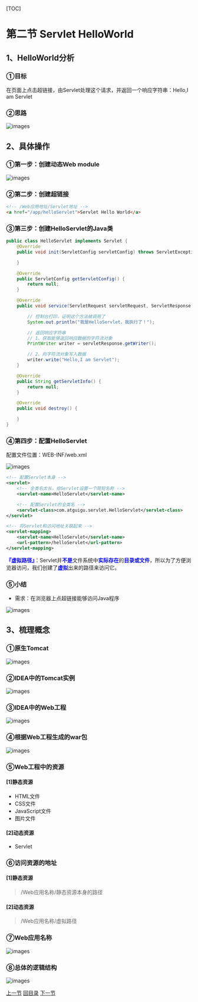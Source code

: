 [TOC]

# 第二节 Servlet HelloWorld

## 1、HelloWorld分析

### ①目标

在页面上点击超链接，由Servlet处理这个请求，并返回一个响应字符串：Hello,I am Servlet

### ②思路

![images](images/img006.png)

## 2、具体操作

### ①第一步：创建动态Web module

![images](images/img007.png)

### ②第二步：创建超链接

```html
<!-- /Web应用地址/Servlet地址 -->
<a href="/app/helloServlet">Servlet Hello World</a>
```

### ③第三步：创建HelloServlet的Java类

```java
public class HelloServlet implements Servlet {
    @Override
    public void init(ServletConfig servletConfig) throws ServletException {

    }

    @Override
    public ServletConfig getServletConfig() {
        return null;
    }

    @Override
    public void service(ServletRequest servletRequest, ServletResponse servletResponse) throws ServletException, IOException {

        // 控制台打印，证明这个方法被调用了
        System.out.println("我是HelloServlet，我执行了！");

        // 返回响应字符串
        // 1、获取能够返回响应数据的字符流对象
        PrintWriter writer = servletResponse.getWriter();

        // 2、向字符流对象写入数据
        writer.write("Hello,I am Servlet");
    }

    @Override
    public String getServletInfo() {
        return null;
    }

    @Override
    public void destroy() {

    }
}
```



### ④第四步：配置HelloServlet

配置文件位置：WEB-INF/web.xml

![images](images/img008.png)

```xml
<!-- 配置Servlet本身 -->
<servlet>
    <!-- 全类名太长，给Servlet设置一个简短名称 -->
    <servlet-name>HelloServlet</servlet-name>

    <!-- 配置Servlet的全类名 -->
    <servlet-class>com.atguigu.servlet.HelloServlet</servlet-class>
</servlet>

<!-- 将Servlet和访问地址关联起来 -->
<servlet-mapping>
    <servlet-name>HelloServlet</servlet-name>
    <url-pattern>/helloServlet</url-pattern>
</servlet-mapping>
```

<span style="color:blue;font-weight:bold;">『虚拟路径』</span>：Servlet并<span style="color:blue;font-weight:bold;">不是</span>文件系统中<span style="color:blue;font-weight:bold;">实际存在</span>的<span style="color:blue;font-weight:bold;">目录或文件</span>，所以为了方便浏览器访问，我们创建了<span style="color:blue;font-weight:bold;">虚拟</span>出来的路径来访问它。

### ⑤小结

- 需求：在浏览器上点超链接能够访问Java程序

![images](images/img009.png)

## 3、梳理概念

### ①原生Tomcat

![images](images/img010.png)

### ②IDEA中的Tomcat实例

![images](images/img011.png)

### ③IDEA中的Web工程

![images](images/img012.png)

### ④根据Web工程生成的war包

![images](images/img013.png)

### ⑤Web工程中的资源

#### [1]静态资源

- HTML文件
- CSS文件
- JavaScript文件
- 图片文件

#### [2]动态资源

- Servlet

### ⑥访问资源的地址

#### [1]静态资源

> /Web应用名称/静态资源本身的路径

#### [2]动态资源

> /Web应用名称/虚拟路径

### ⑦Web应用名称

![images](images/img014.png)

### ⑧总体的逻辑结构

![images](images/img015.png)

[上一节](verse01.html) [回目录](index.html) [下一节](verse03.html)